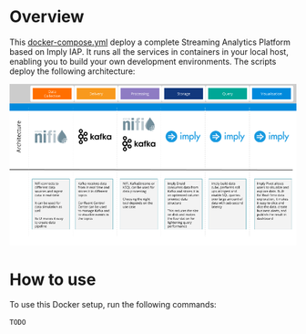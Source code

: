 # Overview

This [docker-compose.yml](docker-compose.yml) deploy a complete Streaming Analytics Platform based on Imply IAP. It runs all the services in containers in your local host, enabling you to build your own development environments. The scripts deploy the following architecture:

![image](../images/dataflow.png)

# How to use

To use this Docker setup, run the following commands:

```
TODO
```
